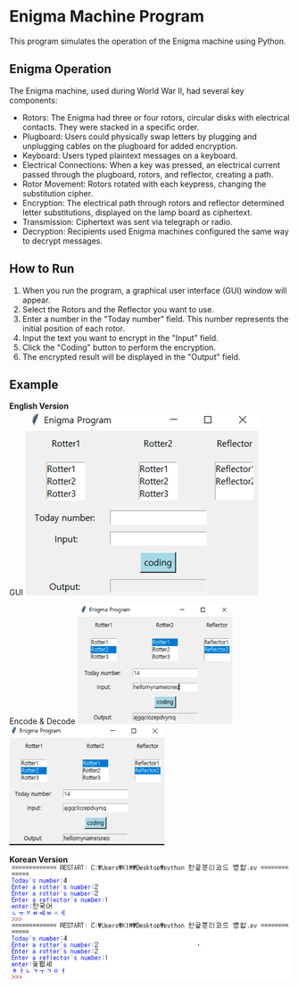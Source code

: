 # Enigma Machine Program
This program simulates the operation of the Enigma machine using Python.

## Enigma Operation
The Enigma machine, used during World War II, had several key components:
- Rotors: The Enigma had three or four rotors, circular disks with electrical contacts. They were stacked in a specific order.
- Plugboard: Users could physically swap letters by plugging and unplugging cables on the plugboard for added encryption.
- Keyboard: Users typed plaintext messages on a keyboard.
- Electrical Connections: When a key was pressed, an electrical current passed through the plugboard, rotors, and reflector, creating a path.
- Rotor Movement: Rotors rotated with each keypress, changing the substitution cipher.
- Encryption: The electrical path through rotors and reflector determined letter substitutions, displayed on the lamp board as ciphertext.
- Transmission: Ciphertext was sent via telegraph or radio.
- Decryption: Recipients used Enigma machines configured the same way to decrypt messages.

## How to Run
1. When you run the program, a graphical user interface (GUI) window will appear.
2. Select the Rotors and the Reflector you want to use.
3. Enter a number in the "Today number" field. This number represents the initial position of each rotor.
4. Input the text you want to encrypt in the "Input" field.
5. Click the "Coding" button to perform the encryption.
6. The encrypted result will be displayed in the "Output" field.

## Example
**English Version**   
GUI
![GUI](x/Screenshot%202023-11-05%20at%2010.36.24%20PM.png)   
   
Encode & Decode
![Encode](x/Screenshot%202023-11-05%20at%2010.36.35%20PM.png) ![Decode](x/Screenshot%202023-11-05%20at%2010.36.41%20PM.png)
   
**Korean Version**
![](x/Screenshot%202023-11-05%20at%2010.36.53%20PM.png)
